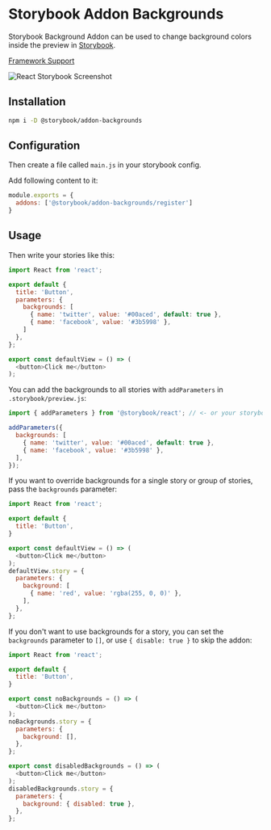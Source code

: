 # Storybook Addon Backgrounds

Storybook Background Addon can be used to change background colors inside the preview in [Storybook](https://storybook.js.org).

[Framework Support](https://github.com/storybookjs/storybook/blob/master/ADDONS_SUPPORT.md)

![React Storybook Screenshot](https://raw.githubusercontent.com/storybookjs/storybook/master/docs/static/img/addon-backgrounds.gif)

## Installation

```sh
npm i -D @storybook/addon-backgrounds
```

## Configuration

Then create a file called `main.js` in your storybook config.

Add following content to it:

```js
module.exports = {
  addons: ['@storybook/addon-backgrounds/register']
}
```

## Usage

Then write your stories like this:

```js
import React from 'react';

export default {
  title: 'Button',
  parameters: {
    backgrounds: [
      { name: 'twitter', value: '#00aced', default: true },
      { name: 'facebook', value: '#3b5998' },
    ]
  },
};

export const defaultView = () => (
  <button>Click me</button>
);
```

You can add the backgrounds to all stories with `addParameters` in `.storybook/preview.js`:

```js
import { addParameters } from '@storybook/react'; // <- or your storybook framework

addParameters({
  backgrounds: [
    { name: 'twitter', value: '#00aced', default: true },
    { name: 'facebook', value: '#3b5998' },
  ],
});
```

If you want to override backgrounds for a single story or group of stories, pass the `backgrounds` parameter:

```js
import React from 'react';

export default {
  title: 'Button',
}

export const defaultView = () => (
  <button>Click me</button>
);
defaultView.story = {
  parameters: {
    background: [
      { name: 'red', value: 'rgba(255, 0, 0)' },
    ],
  },
};
```

If you don't want to use backgrounds for a story, you can set the `backgrounds` parameter to `[]`, or use `{ disable: true }` to skip the addon:

```js
import React from 'react';

export default {
  title: 'Button',
}

export const noBackgrounds = () => (
  <button>Click me</button>
);
noBackgrounds.story = {
  parameters: {
    background: [],
  },
};

export const disabledBackgrounds = () => (
  <button>Click me</button>
);
disabledBackgrounds.story = {
  parameters: {
    background: { disabled: true },
  },
};
```
